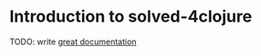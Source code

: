 # Introduction to solved-4clojure

TODO: write [great documentation](http://jacobian.org/writing/what-to-write/)
